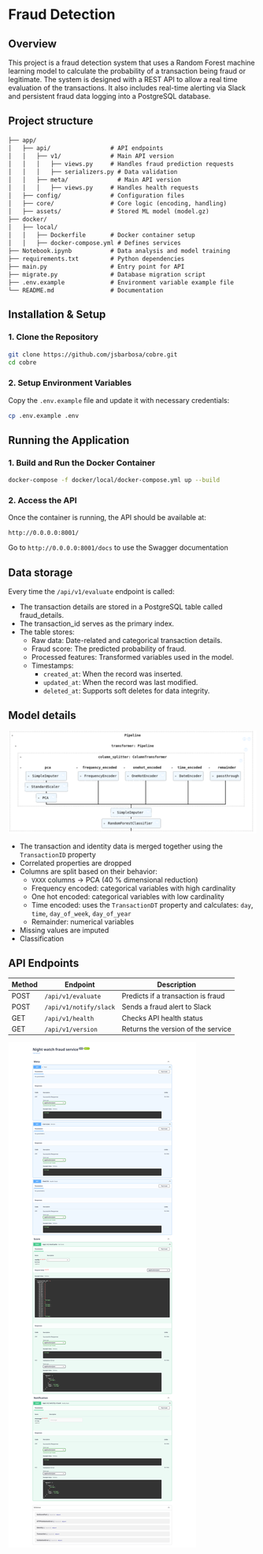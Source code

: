 # Fraud Detection

## Overview
This project is a fraud detection system that uses a Random Forest machine learning model to calculate the probability of a transaction being fraud or legitimate. The system is designed with a REST API to allow a real time evaluation of the transactions. It also includes real-time alerting via Slack and persistent fraud data logging into a PostgreSQL database.

## Project structure
```
├── app/
│   ├── api/                 # API endpoints
│   │   ├── v1/              # Main API version
│   │   │   ├── views.py     # Handles fraud prediction requests
│   │   │   ├── serializers.py # Data validation
│   │   ├── meta/              # Main API version
│   │   │   ├── views.py     # Handles health requests
│   ├── config/              # Configuration files
│   ├── core/                # Core logic (encoding, handling)
│   ├── assets/              # Stored ML model (model.gz)
├── docker/
│   ├── local/
│   │   ├── Dockerfile       # Docker container setup
│   │   ├── docker-compose.yml # Defines services
├── Notebook.ipynb           # Data analysis and model training
├── requirements.txt         # Python dependencies
├── main.py                  # Entry point for API
├── migrate.py               # Database migration script
├── .env.example             # Environment variable example file
└── README.md                # Documentation
```

## Installation & Setup
### 1. Clone the Repository
```sh
git clone https://github.com/jsbarbosa/cobre.git
cd cobre
```

### 2. Setup Environment Variables
Copy the `.env.example` file and update it with necessary credentials:
```sh
cp .env.example .env
```

## Running the Application
### 1. Build and Run the Docker Container
```sh
docker-compose -f docker/local/docker-compose.yml up --build
```

### 2. Access the API
Once the container is running, the API should be available at:
```
http://0.0.0.0:8001/
```

Go to `http://0.0.0.0:8001/docs` to use the Swagger documentation

## Data storage
Every time the `/api/v1/evaluate` endpoint is called:
- The transaction details are stored in a PostgreSQL table called fraud_details.
- The transaction_id serves as the primary index.
- The table stores:
    - Raw data: Date-related and categorical transaction details.
    - Fraud score: The predicted probability of fraud.
    - Processed features: Transformed variables used in the model.
    - Timestamps:
        - `created_at`: When the record was inserted.
        - `updated_at`: When the record was last modified.
        - `deleted_at`: Supports soft deletes for data integrity.
        
## Model details
![Model](https://github.com/jsbarbosa/cobre/blob/main/pipeline.png)

- The transaction and identity data is merged together using the `TransactionID` property
- Correlated properties are dropped
- Columns are split based on their behavior:
    - `VXXX` columns -> PCA (40 % dimensional reduction)
    - Frequency encoded: categorical variables with high cardinality
    - One hot encoded: categorical variables with low cardinality
    - Time encoded: uses the `TransactionDT` property and calculates: `day`, `time`, `day_of_week`, `day_of_year`
    - Remainder: numerical variables
- Missing values are imputed
- Classification


## API Endpoints
| Method | Endpoint               | Description                        |
| ------ | ---------------------- | ---------------------------------- |
| POST   | `/api/v1/evaluate`     | Predicts if a transaction is fraud |
| POST   | `/api/v1/notify/slack` | Sends a fraud alert to Slack       |
| GET    | `/api/v1/health`       | Checks API health status           |
| GET    | `/api/v1/version`      | Returns the version of the service |


![API](https://github.com/jsbarbosa/cobre/blob/main/API.png)
